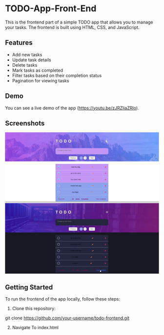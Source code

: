 # TODO-App-Front-End

This is the frontend part of a simple TODO app that allows you to manage your tasks. The frontend is built using HTML, CSS, and JavaScript.

## Features

- Add new tasks
- Update task details
- Delete tasks
- Mark tasks as completed
- Filter tasks based on their completion status
- Pagination for viewing tasks

## Demo

You can see a live demo of the app (https://youtu.be/zJRZliaZRIo).

## Screenshots

![Screenshot 1](screenshots/screenshot1.png)
![Screenshot 2](screenshots/screenshot2.png)

## Getting Started

To run the frontend of the app locally, follow these steps:

1. Clone this repository:

git clone https://github.com/your-username/todo-frontend.git

2. Navigate To index.html 

